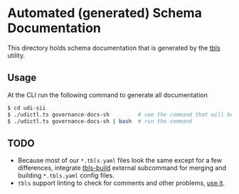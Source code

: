 # Automated (generated) Schema Documentation

This directory holds schema documentation that is generated by the
[tbls](https://github.com/k1LoW/tbls) utility.

## Usage

At the CLI run the following command to generate all documentation

```bash
$ cd udi-sii
$ ./udictl.ts governance-docs-sh         # see the command that will be run
$ ./udictl.ts governance-docs-sh | bash  # run the command
```

## TODO

- Because most of our `*.tbls.yaml` files look the same except for a few
  differences, integrate [tbls\-build](https://github.com/k1LoW/tbls-build)
  external subcommand for merging and building `*.tbls.yaml` config files.
- `tbls` support linting to check for comments and other problems,
  [use it](https://github.com/k1LoW/tbls?ref=console.dev#lint).
